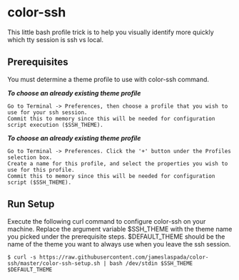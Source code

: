 color-ssh
=========
This little bash profile trick is to help you visually identify more quickly which tty session is ssh vs local.  


Prerequisites 
-------------
You must determine a theme profile to use with color-ssh command.

**_To choose an already existing theme profile_**

	Go to Terminal -> Preferences, then choose a profile that you wish to use for your ssh session. 
	Commit this to memory since this will be needed for configuration script execution ($SSH_THEME).


**_To choose an already existing theme profile_**

	Go to Terminal -> Preferences. Click the '+' button under the Profiles selection box.
	Create a name for this profile, and select the properties you wish to use for this profile.  
	Commit this to memory since this will be needed for configuration script ($SSH_THEME).

Run Setup 
-------------
Execute the following curl command to configure color-ssh on your machine. Replace the argument variable $SSH_THEME with the theme name you picked under
the prerequisite steps. $DEFAULT_THEME should be the name of the theme you want to always use when you leave the ssh session. 

	$ curl -s https://raw.githubusercontent.com/jameslaspada/color-ssh/master/color-ssh-setup.sh | bash /dev/stdin $SSH_THEME $DEFAULT_THEME


